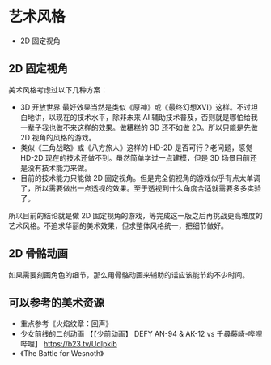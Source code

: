 # 艺术风格

- 2D 固定视角

## 2D 固定视角

美术风格考虑过以下几种方案：

- 3D 开放世界 最好效果当然是类似《原神》或《最终幻想XVI》这样。不过坦白地讲，以现在的技术水平，除非未来 AI 辅助技术普及，否则就是哪怕给我一辈子我也做不来这样的效果。做糟糕的 3D 还不如做 2D。所以只能是先做 2D 视角的风格的游戏。
- 类似《三角战略》或《八方旅人》这样的 HD-2D 是否可行？老问题，感觉 HD-2D 现在的技术还做不到。虽然简单学过一点建模，但是 3D 场景目前还是没有技术能力来做。
- 目前的技术能力只能做 2D 固定视角。但是完全俯视角的游戏似乎有点太单调了，所以需要做出一点透视的效果。至于透视到什么角度合适就需要多多实验了。

所以目前的结论就是做 2D 固定视角的游戏，等完成这一版之后再挑战更高难度的艺术风格。不追求华丽的美术效果，但求整体风格统一，把细节做好。

## 2D 骨骼动画

如果需要刻画角色的细节，那么用骨骼动画来辅助的话应该能节约不少时间。

## 可以参考的美术资源

- 重点参考《火焰纹章：回声》
- 少女前线的二创动画 【【少前动画】 DEFY AN-94 & AK-12 vs 千尋藤崎-哔哩哔哩】 https://b23.tv/UdIpkib
- 《The Battle for Wesnoth》
